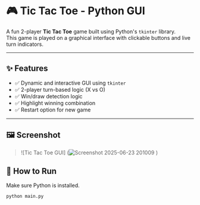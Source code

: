 # 🎮 Tic Tac Toe - Python GUI

A fun 2-player **Tic Tac Toe** game built using Python's `tkinter` library.  
This game is played on a graphical interface with clickable buttons and live turn indicators.

---

## ✨ Features

- ✅ Dynamic and interactive GUI using `tkinter`
- ✅ 2-player turn-based logic (X vs O)
- ✅ Win/draw detection logic
- ✅ Highlight winning combination
- ✅ Restart option for new game

---

## 🖼️ Screenshot

> ![Tic Tac Toe GUI]
> (![Screenshot 2025-06-23 201009](https://github.com/user-attachments/assets/9a03f9dc-9421-4331-97b4-f78e3976dc5a)
)  


## 🚀 How to Run

Make sure Python is installed.

```bash
python main.py
